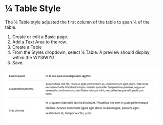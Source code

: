 # ¼ Table Style

The ¼ Table style adjusted the first column of the table to span ¼ of the table.

1. Create or edit a Basic page.
2. Add a Text Area to the row.
3. Create a Table
4. From the Styles dropdown, select ¼ Table. A preview should display within the WYSIWYG.
5. Save.

![1/4 Table style example](./images/1-4-table.png)
